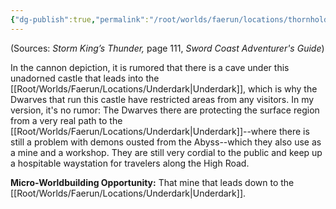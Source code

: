 ```yaml
---
{"dg-publish":true,"permalink":"/root/worlds/faerun/locations/thornhold/"}
---
```



(Sources: *Storm King’s Thunder,* page 111, *Sword Coast Adventurer's Guide*)

In the cannon depiction, it is rumored that there is a cave under this unadorned castle that leads into the [[Root/Worlds/Faerun/Locations/Underdark\|Underdark]], which is why the Dwarves that run this castle have restricted areas from any visitors. In my version, it's no rumor: The Dwarves there are protecting the surface region from a very real path to the [[Root/Worlds/Faerun/Locations/Underdark\|Underdark]]--where there is still a problem with demons ousted from the Abyss--which they also use as a mine and a workshop. They are still very cordial to the public and keep up a hospitable waystation for travelers along the High Road.

**Micro-Worldbuilding Opportunity:** That mine that leads down to the [[Root/Worlds/Faerun/Locations/Underdark\|Underdark]].
